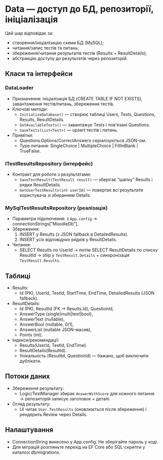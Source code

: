 # Data — доступ до БД, репозиторії, ініціалізація

Цей шар відповідає за:
- створення/ініціалізацію схеми БД (MySQL);
- читання/запис тестів та питань;
- збереження/читання результатів тестів (Results + ResultDetails);
- абстракцію доступу до результатів через репозиторій.

## Класи та інтерфейси

### DataLoader
- Призначення: ініціалізація БД (CREATE TABLE IF NOT EXISTS), завантаження тестів/питань, збереження тестів.
- Ключові методи:
  - `InitializeDatabase()` — створює таблиці Users, Tests, Questions, Results, ResultDetails.
  - `GetAvailableTests()` — завантажує Tests і пов'язані Questions.
  - `SaveTests(List<Test>)` — upsert тестів і питань.
- Примітки:
  - Questions.Options/CorrectAnswers серіалізуються JSON-ом.
  - Type питання: SingleChoice | MultipleChoice | FillInBlank | TrueFalse.

### ITestResultsRepository (інтерфейс)
- Контракт для роботи з результатами:
  - `SaveTestResult(TestResult result)` — зберігає “шапку” Results і рядки ResultDetails.
  - `GetUserTestResults(int userId)` — повертає всі результати користувача зі збиранням Details.

### MySqlTestResultsRepository (реалізація)
- Параметри підключення: з `App.config` → connectionStrings["MoodleDb"].
- Збереження:
  1) INSERT у Results (з JSON fallback в DetailedResults).
  2) INSERT усіх відповідних рядків у ResultDetails.
- Читання:
  - SELECT Results по UserId → потім SELECT ResultDetails по списку ResultId → збір у `TestResult.Details` + синхронізація `TestResult.Results`.

## Таблиці
- Results:
  - Id (PK), UserId, TestId, StartTime, EndTime, DetailedResults (JSON fallback).
- ResultDetails:
  - Id (PK), ResultId (FK → Results.Id), QuestionId,
  - AnswerType (single|multi|text|bool),
  - AnswerText (nullable),
  - AnswerBool (nullable, 0/1),
  - AnswerList (nullable JSON-масив),
  - Points (int).
- Індекси/рекомендації:
  - Results(UserId, TestId, EndTime).
  - ResultDetails(ResultId).
  - Унікальність (ResultId, QuestionId) — бажано, щоб виключити дублікати.

## Потоки даних
- Збереження результату:
  - Logic/TestManager збирає `AnswerWithScore` для кожного питання → репозиторій записує заголовок + деталі.
- Огляд результату:
  - UI читає `User.TestResults` (оновлюється після збереження) і рендерить Review через Details.

## Налаштування
- ConnectionString винесено у App.config. Не зберігайте пароль у коді.
- Для міграцій розгляньте перехід на EF Core або SQL-скрипти у каталозі db/migrations.